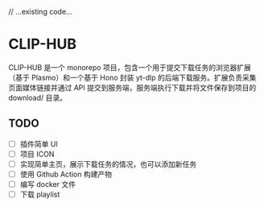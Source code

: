 // ...existing code...
# CLIP-HUB

CLIP-HUB 是一个 monorepo 项目，包含一个用于提交下载任务的浏览器扩展（基于 Plasmo）和一个基于 Hono 封装 yt-dlp 的后端下载服务。扩展负责采集页面媒体链接并通过 API 提交到服务端，服务端执行下载并将文件保存到项目的 download/ 目录。

## TODO

- [ ] 插件简单 UI
- [ ] 项目 ICON
- [ ] 实现简单主页，展示下载任务的情况，也可以添加新任务
- [ ] 使用 Github Action 构建产物
- [ ] 编写 docker 文件
- [ ] 下载 playlist
